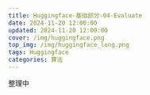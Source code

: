 ```yaml
---
title: Huggingface-基础部分-04-Evaluate
date: 2024-11-20 12:00:00
updated: 2024-11-20 12:00:00
cover: /img/huggingface.png
top_img: /img/huggingface_long.png
tags: Huggingface
categories: 算法
---
```


整理中